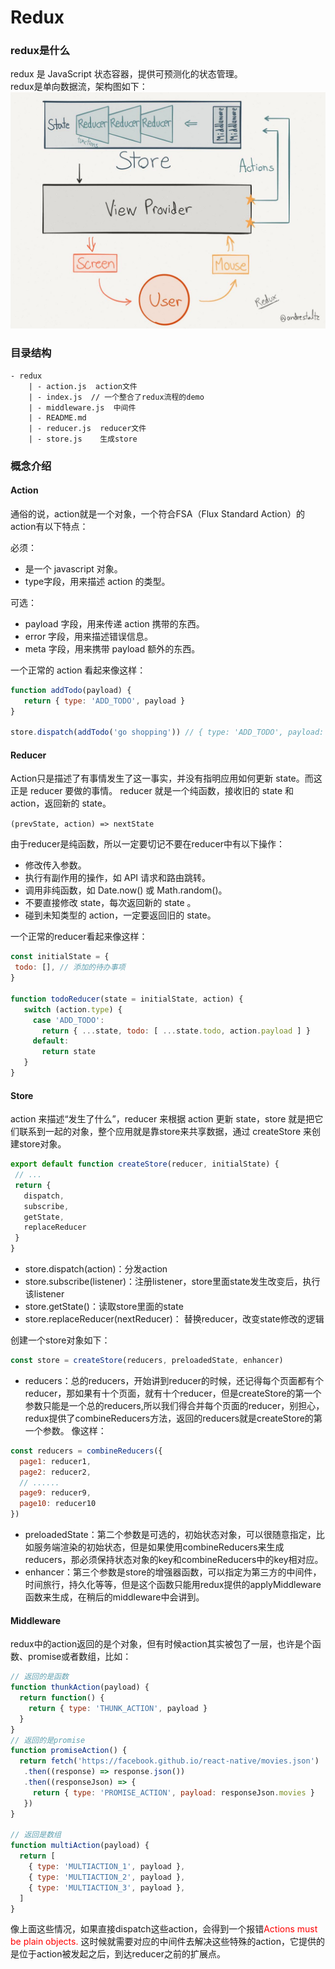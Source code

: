 # Redux

### redux是什么
redux 是 JavaScript 状态容器，提供可预测化的状态管理。  
redux是单向数据流，架构图如下：  
![image](https://github.com/huangming1994/react-tutorial/blob/master/src/images/redux.png?raw=true)

### 目录结构
```
- redux
    | - action.js  action文件
    | - index.js  // 一个整合了redux流程的demo
    | - middleware.js  中间件
    | - README.md 
    | - reducer.js  reducer文件
    | - store.js    生成store
```

### 概念介绍
#### Action
通俗的说，action就是一个对象，一个符合FSA（Flux Standard Action）的action有以下特点： 
 
 必须：  
 * 是一个 javascript 对象。  
 * type字段，用来描述 action 的类型。
 
 可选：  
 * payload 字段，用来传递 action 携带的东西。
 * error 字段，用来描述错误信息。
 * meta 字段，用来携带 payload 额外的东西。
 
 一个正常的 action 看起来像这样：
 ```javascript
 function addTodo(payload) {
    return { type: 'ADD_TODO', payload }
 }
    
 store.dispatch(addTodo('go shopping')) // { type: 'ADD_TODO', payload: 'go shopping' }
```
 
 #### Reducer
 Action只是描述了有事情发生了这一事实，并没有指明应用如何更新 state。而这正是 reducer 要做的事情。
 reducer 就是一个纯函数，接收旧的 state 和 action，返回新的 state。  
 
 `(prevState, action) => nextState`  
 
 由于reducer是纯函数，所以一定要切记不要在reducer中有以下操作：
 * 修改传入参数。
 * 执行有副作用的操作，如 API 请求和路由跳转。
 * 调用非纯函数，如 Date.now() 或 Math.random()。
 * 不要直接修改 state，每次返回新的 state 。
 * 碰到未知类型的 action，一定要返回旧的 state。
 
 一个正常的reducer看起来像这样：
 ```javascript
 const initialState = {
  todo: [], // 添加的待办事项
 }
 
 function todoReducer(state = initialState, action) {
    switch (action.type) {
      case 'ADD_TODO':
        return { ...state, todo: [ ...state.todo, action.payload ] }
      default:
        return state
    }
 }
```

#### Store
 action 来描述“发生了什么”，reducer 来根据 action 更新 state，store 就是把它们联系到一起的对象，整个应用就是靠store来共享数据，通过 createStore 来创建store对象。  
 ```javascript
export default function createStore(reducer, initialState) {
  // ...
  return {
    dispatch,
    subscribe,
    getState,
    replaceReducer
  }
}
```
 * store.dispatch(action)：分发action
 * store.subscribe(listener)：注册listener，store里面state发生改变后，执行该listener
 * store.getState()：读取store里面的state
 * store.replaceReducer(nextReducer)： 替换reducer，改变state修改的逻辑
 
 创建一个store对象如下：
   ```javascript
const store = createStore(reducers, preloadedState, enhancer)
```
* reducers：总的reducers，开始讲到reducer的时候，还记得每个页面都有个reducer，那如果有十个页面，就有十个reducer，但是createStore的第一个参数只能是一个总的reducers,所以我们得合并每个页面的reducer，别担心，redux提供了combineReducers方法，返回的reducers就是createStore的第一个参数。
像这样：
```javascript
const reducers = combineReducers({
  page1: reducer1,
  page2: reducer2,
  // ......
  page9: reducer9,
  page10: reducer10
})
```
* preloadedState：第二个参数是可选的，初始状态对象，可以很随意指定，比如服务端渲染的初始状态，但是如果使用combineReducers来生成reducers，那必须保持状态对象的key和combineReducers中的key相对应。
* enhancer：第三个参数是store的增强器函数，可以指定为第三方的中间件，时间旅行，持久化等等，但是这个函数只能用redux提供的applyMiddleware函数来生成，在稍后的middleware中会讲到。

#### Middleware
redux中的action返回的是个对象，但有时候action其实被包了一层，也许是个函数、promise或者数组，比如：
```javascript
// 返回的是函数
function thunkAction(payload) {
  return function() {
    return { type: 'THUNK_ACTION', payload }
  }
}  
// 返回的是promise
function promiseAction() {
  return fetch('https://facebook.github.io/react-native/movies.json')
   .then((response) => response.json())
   .then((responseJson) => {
     return { type: 'PROMISE_ACTION', payload: responseJson.movies }
   })
}

// 返回是数组
function multiAction(payload) {
  return [
    { type: 'MULTIACTION_1', payload },
    { type: 'MULTIACTION_2', payload },
    { type: 'MULTIACTION_3', payload },
  ]
}
```
像上面这些情况，如果直接dispatch这些action，会得到一个报错<a style="color:red;">Actions must be plain objects.<a/>
这时候就需要对应的中间件去解决这些特殊的action，它提供的是位于action被发起之后，到达reducer之前的扩展点。
